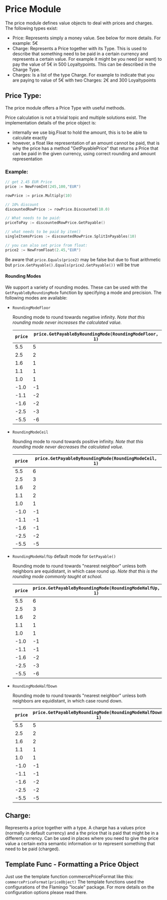 # Price Module

The price module defines value objects to deal with prices and charges.
The following types exist:
* Price: Represents simply a money value. See below for more details. For example: 5€
* Charge: Represents a Price together with its Type. This is used to describe that something need to be paid in a certain currency and represents a certain value. For example it might be you need (or want) to pay the value of 5€ in 500 Loyaltypoints. This can be described in the Charge Type.
* Charges: Is a list of the type Charge. For example to indicate that you are paying to value of 5€ with two Charges: 2€ and 300 Loyaltypoints

## Price Type:
The price module offers a Price Type with useful methods.

Price calculation is not a trivial topic and multiple solutions exist. 
The implementation details of the price object is:

* internally we use big.Float to hold the amount, this is to be able to calculate exactly
* however, a float like representation of an amount cannot be paid, that is why the price has a method "GetPayablePrice" that returns a Price that can be paid in the given currency, using correct rounding and amount representation


### Example:

```go
// get 2.45 EUR Price
price := NewFromInt(245,100,"EUR")

rowPrice := price.Multiply(10)

// 10% discount
discountedRowPrice := rowPrice.Discounted(10.0)

// What needs to be paid:
priceToPay := discountedRowPrice.GetPayable()

// what needs to be paid by item()
singleItemsPrices := discountedRowPrice.SplitInPayables(10)

// you can also set price from float:
price2 := NewFromFloat(2.45,"EUR")
```

Be aware that `price.Equals(price2)` may be false but due to float arithmetic but
`price.GetPayable().Equals(price2.GetPayable())` will be true

#### Rounding Modes

We support a variety of rounding modes. These can be used with the `GetPayableByRoundingMode` function by specifying a mode and precision. The following modes are available:

* `RoundingModeFloor`
  
  Rounding mode to round towards negative infinity.
  _Note that this rounding mode never increases the calculated value._

  | `price` | `price.GetPayableByRoundingMode(RoundingModeFloor, 1)` |
  |---------|--------------------------------------------------------|
  |     5.5 |                                                      5 |
  |     2.5 |                                                      2 |
  |     1.6 |                                                      1 |
  |     1.1 |                                                      1 |
  |     1.0 |                                                      1 |
  |    -1.0 |                                                     -1 |
  |    -1.1 |                                                     -2 |
  |    -1.6 |                                                     -2 |
  |    -2.5 |                                                     -3 |
  |    -5.5 |                                                     -6 |
* `RoundingModeCeil`
  
  Rounding mode to round towards positive infinity.
  _Note that this rounding mode never decreases the calculated value._

  | `price` | `price.GetPayableByRoundingMode(RoundingModeCeil, 1)` |
  |---------|-------------------------------------------------------|
  |     5.5 |                                                     6 |
  |     2.5 |                                                     3 |
  |     1.6 |                                                     2 |
  |     1.1 |                                                     2 |
  |     1.0 |                                                     1 |
  |    -1.0 |                                                    -1 |
  |    -1.1 |                                                    -1 |
  |    -1.6 |                                                    -1 |
  |    -2.5 |                                                    -2 |
  |    -5.5 |                                                    -5 |
* `RoundingModeHalfUp` default mode for `GetPayable()`
  
  Rounding mode to round towards "nearest neighbor" unless both neighbors are equidistant, in which case round up.
  _Note that this is the rounding mode commonly taught at school._

  | `price` | `price.GetPayableByRoundingMode(RoundingModeHalfUp, 1)` |
  |---------|---------------------------------------------------------|
  |     5.5 |                                                       6 |
  |     2.5 |                                                       3 |
  |     1.6 |                                                       2 |
  |     1.1 |                                                       1 |
  |     1.0 |                                                       1 |
  |    -1.0 |                                                      -1 |
  |    -1.1 |                                                      -1 |
  |    -1.6 |                                                      -2 |
  |    -2.5 |                                                      -3 |
  |    -5.5 |                                                      -6 |
  
* `RoundingModeHalfDown`
  
  Rounding mode to round towards "nearest neighbor" unless both neighbors are equidistant, in which case round down.

  | `price` | `price.GetPayableByRoundingMode(RoundingModeHalfDown, 1)` |
  |---------|-----------------------------------------------------------|
  |     5.5 |                                                         5 |
  |     2.5 |                                                         2 |
  |     1.6 |                                                         2 |
  |     1.1 |                                                         1 |
  |     1.0 |                                                         1 |
  |    -1.0 |                                                        -1 |
  |    -1.1 |                                                        -1 |
  |    -1.6 |                                                        -2 |
  |    -2.5 |                                                        -2 |
  |    -5.5 |                                                        -5 |


## Charge:
Represents a price together with a type. A charge has a values price (normally in default currency) and a the price that is paid that might be in a different currency.
Can be used in places where you need to give the price value a certain extra semantic information or to represent something that need to be paid (charged).

## Template Func - Formatting a Price Object

Just use the template function commercePriceFormat like this: `commercePriceFormat(priceObject)` 
The template functions used the configurations of the Flamingo "locale" package. For more details on the configuration options please read there.
